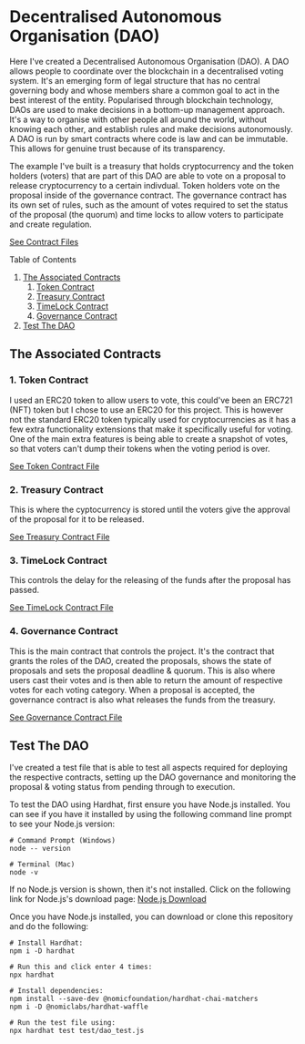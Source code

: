 # Decentralised Autonomous Organisation (DAO)

Here I've created a Decentralised Autonomous Organisation (DAO). A DAO allows people to coordinate over the blockchain in a decentralised voting system. It's an emerging form of legal structure that has no central governing body and whose members share a common goal to act in the best interest of the entity. Popularised through blockchain technology, DAOs are used to make decisions in a bottom-up management approach. It's a way to organise with other people all around the world, without knowing each other, and establish rules and make decisions autonomously. A DAO is run by smart contracts where code is law and can be immutable. This allows for genuine trust because of its transparency.

The example I've built is a treasury that holds cryptocurrency and the token holders (voters) that are part of this DAO are able to vote on a proposal to release cryptocurrency to a certain indivdual. Token holders vote on the proposal inside of the governance contract. The governance contract has its own set of rules, such as the amount of votes required to set the status of the proposal (the quorum) and time locks to allow voters to participate and create regulation.

[See Contract Files](contracts)

<!-- TABLE OF CONTENTS -->

  <summary>Table of Contents</summary>
  <ol>
    <li>
      <a href="#the-associated-contracts">The Associated Contracts</a>
      <ol>
        <li><a href="#1-token-contract">Token Contract</a></li>
        <li><a href="#2-treasury-contract">Treasury Contract</a></li>
        <li><a href="#3-timelock-contract">TimeLock Contract</a></li>
        <li><a href="#4-governance-contract">Governance Contract</a></li>
      </ol>
    </li>
    <li><a href="#test-the-dao">Test The DAO</a></li>
  </ol>

## The Associated Contracts

### 1. Token Contract

I used an ERC20 token to allow users to vote, this could've been an ERC721 (NFT) token but I chose to use an ERC20 for this project. This is however not the standard ERC20 token typically used for cryptocurrencies as it has a few extra functionality extensions that make it specifically useful for voting. One of the main extra features is being able to create a snapshot of votes, so that voters can't dump their tokens when the voting period is over.

[See Token Contract File](contracts/Token.sol)

### 2. Treasury Contract

This is where the cyptocurrency is stored until the voters give the approval of the proposal for it to be released.

[See Treasury Contract File](contracts/Treasury.sol)

### 3. TimeLock Contract

This controls the delay for the releasing of the funds after the proposal has passed.

[See TimeLock Contract File](contracts/TimeLock.sol)

### 4. Governance Contract

This is the main contract that controls the project. It's the contract that grants the roles of the DAO, created the proposals, shows the state of proposals and sets the proposal deadline & quorum. This is also where users cast their votes and is then able to return the amount of respective votes for each voting category. When a proposal is accepted, the governance contract is also what releases the funds from the treasury.

[See Governance Contract File](contracts/Governance.sol)

## Test The DAO

I've created a test file that is able to test all aspects required for deploying the respective contracts, setting up the DAO governance and monitoring the proposal & voting status from pending through to execution.

To test the DAO using Hardhat, first ensure you have Node.js installed. You can see if you have it installed by using the following command line prompt to see your Node.js version:

```shell
# Command Prompt (Windows)
node -- version

# Terminal (Mac)
node -v
```

If no Node.js version is shown, then it's not installed. Click on the following link for Node.js's download page: [Node.js Download](https://nodejs.org/en/download)

Once you have Node.js installed, you can download or clone this repository and do the following:

```shell
# Install Hardhat:
npm i -D hardhat

# Run this and click enter 4 times:
npx hardhat

# Install dependencies:
npm install --save-dev @nomicfoundation/hardhat-chai-matchers
npm i -D @nomiclabs/hardhat-waffle

# Run the test file using:
npx hardhat test test/dao_test.js
```
